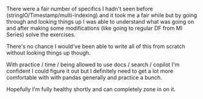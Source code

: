 There were a fair number of specifics I hadn't seen before (stringIO/Timestamp/multi-indexing) and it took me a fair while but by going through and looking things up I was able to understand what was going on and after making some modifications (like going to regular DF from MI Series) solve the exercises.

There's no chance I would've been able to write all of this from scratch without looking things up though.

With practice / time / being allowed to use docs / search / copilot I'm confident I could figure it out but I definitely need to get a lot more comfortable with with pandas generally and practice a bunch.

Hopefully I'm fully healthy shortly and can completely zone in on it.